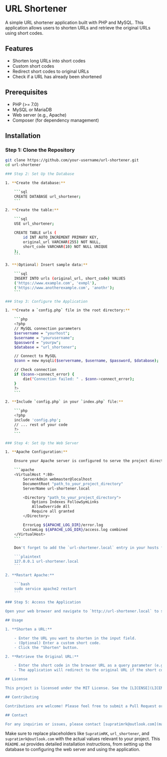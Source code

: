 # URL Shortener

A simple URL shortener application built with PHP and MySQL. This application allows users to shorten URLs and retrieve the original URLs using short codes.

## Features

- Shorten long URLs into short codes
- Custom short codes
- Redirect short codes to original URLs
- Check if a URL has already been shortened

## Prerequisites

- PHP (>= 7.0)
- MySQL or MariaDB
- Web server (e.g., Apache)
- Composer (for dependency management)

## Installation

### Step 1: Clone the Repository

```bash
git clone https://github.com/your-username/url-shortener.git
cd url-shortener

### Step 2: Set Up the Database

1. **Create the database:**

    ```sql
    CREATE DATABASE url_shortener;
    ```

2. **Create the table:**

    ```sql
    USE url_shortener;

    CREATE TABLE urls (
        id INT AUTO_INCREMENT PRIMARY KEY,
        original_url VARCHAR(255) NOT NULL,
        short_code VARCHAR(10) NOT NULL UNIQUE
    );
    ```

3. **(Optional) Insert sample data:**

    ```sql
    INSERT INTO urls (original_url, short_code) VALUES
    ('https://www.example.com', 'exmpl'),
    ('https://www.anotherexample.com', 'anothr');
    ```

### Step 3: Configure the Application

1. **Create a `config.php` file in the root directory:**

    ```php
    <?php
    // MySQL connection parameters
    $servername = "yourhost";
    $username = "yourusername";
    $password = "yourpw";
    $database = "url_shortener";

    // Connect to MySQL
    $conn = new mysqli($servername, $username, $password, $database);

    // Check connection
    if ($conn->connect_error) {
        die("Connection failed: " . $conn->connect_error);
    }
    ?>
    ```

2. **Include `config.php` in your `index.php` file:**

    ```php
    <?php
    include 'config.php';
    // ... rest of your code
    ?>
    ```

### Step 4: Set Up the Web Server

1. **Apache Configuration:**

    Ensure your Apache server is configured to serve the project directory. You can create a virtual host for the project in your Apache configuration:

    ```apache
    <VirtualHost *:80>
        ServerAdmin webmaster@localhost
        DocumentRoot "path_to_your_project_directory"
        ServerName url-shortener.local

        <Directory "path_to_your_project_directory">
            Options Indexes FollowSymLinks
            AllowOverride All
            Require all granted
        </Directory>

        ErrorLog ${APACHE_LOG_DIR}/error.log
        CustomLog ${APACHE_LOG_DIR}/access.log combined
    </VirtualHost>
    ```

    Don't forget to add the `url-shortener.local` entry in your hosts file:

    ```plaintext
    127.0.0.1 url-shortener.local
    ```

2. **Restart Apache:**

    ```bash
    sudo service apache2 restart
    ```

### Step 5: Access the Application

Open your web browser and navigate to `http://url-shortener.local` to start using the URL shortener.

## Usage

1. **Shorten a URL:**

    - Enter the URL you want to shorten in the input field.
    - (Optional) Enter a custom short code.
    - Click the "Shorten" button.

2. **Retrieve the Original URL:**

    - Enter the short code in the browser URL as a query parameter (e.g., `http://url-shortener.local?x=shortcode`).
    - The application will redirect to the original URL if the short code exists.

## License

This project is licensed under the MIT License. See the [LICENSE](LICENSE) file for details.

## Contributing

Contributions are welcome! Please feel free to submit a Pull Request or open an issue on GitHub.

## Contact

For any inquiries or issues, please contact [supratimrk@outlook.com](mailto:supratimrk@outlook.com).

```

Make sure to replace placeholders like `SupratimRK`, `url_shortener`, and `supratimrk@outlook.com` with the actual values relevant to your project. This `README.md` provides detailed installation instructions, from setting up the database to configuring the web server and using the application.